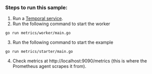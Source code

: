 ### Steps to run this sample:
1) Run a [Temporal service](https://github.com/temporalio/samples-go/tree/main/#how-to-use).
2) Run the following command to start the worker
```
go run metrics/worker/main.go
```
3) Run the following command to start the example
```
go run metrics/starter/main.go
```
4) Check metrics at http://localhost:9090/metrics (this is where the Prometheus agent scrapes it from).
